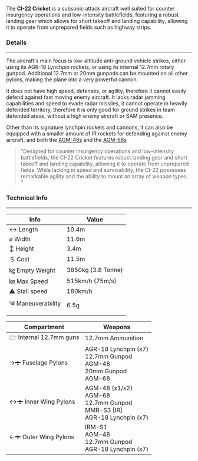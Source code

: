 
The **CI-22 Cricket** is a subsonic attack aircraft well suited for counter insurgency operations and low-intensity battlefields, featuring a robust landing gear which allows for short takeoff and landing capability, allowing it to operate from unprepared fields such as highway strips. 


### Details 
---
The aircraft's main focus is low-altitude anti-ground vehicle strikes, either using its AGR-18 Lynchpin rockets, or using its internal 12.7mm rotary gunpod. Additional 12.7mm or 20mm gunpods can be mounted on all other pylons, making the plane into a very powerful cannon. 

It does not have high speed, defenses, or agility, therefore it cannot easily defend against fast moving enemy aircraft. It lacks radar jamming capabilities and speed to evade radar missiles, it cannot operate in heavily defended territory, therefore it is only good for ground strikes in team defended areas, without a high enemy aircraft or SAM presence. 

Other than its signature lynchpin rockets and cannons, it can also be equipped with a smaller amount of IR rockets for defending against enemy aircraft, and both the [AGM-48s](/w/AGM-48) and the [AGM-68s](/w/AGM-68)




> "Designed for counter insurgency operations and low-intensity battlefields, the CI-22 Cricket features robust landing gear and short takeoff and landing capability, allowing it to operate from unprepared fields. While lacking in speed and survivability, the CI-22 possesses remarkable agility and the ability to mount an array of weapon types. "



### Technical Info
---


<span class="inlineChildren">
<span class="firstColumn">

| Info              | Value        |
| -----------       | -----------        |
| ↔ Length          | 10.4m             |
| ⌀ Width           | 11.6m              |
| ↕ Height          | 3.4m               |
| ＄ Cost           | 11.5m                |
| ㎏ Empty Weight   | 3850kg (3.8 Tonne) |
| ㎞ Max Speed      | 515km/h (75m/s)   |
| ⚠ Stall speed    | 180km/h            |
| ༄ Maneuverability | 6.5g               |

</span>

<span class="firstColumn" >


| Compartment     | Weapons        |
| -----------       | -----------        |
| 🗁  Internal 12.7mm guns    | 12.7mm Ammunition   |
| →🛨 Fuselage Pylons | AGR-18 Lynchpin (x7)<br>12.7mm Gunpod<br>AGM-48<br>20mm Gunpod<br>AGM-68  |
| ↔🛨 Inner Wing Pylons  | AGM-48 (x1/x2)<br>AGM-68<br>12.7mm Gunpod<br>MMR-S3 [IR]<br>AGR-18 Lynchpin (x7)   |
| ←🛨 Outer Wing Pylons    | IRM-S1<br>AGM-48<br>12.7mm Gunpod<br>AGR-18 Lynchpin (x7)                |

</span>
</span>